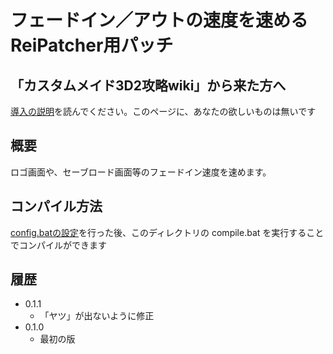 ﻿# フェードイン／アウトの速度を速めるReiPatcher用パッチ

## 「カスタムメイド3D2攻略wiki」から来た方へ

[導入の説明](../INSTALL.md)を読んでください。このページに、あなたの欲しいものは無いです


## 概要

ロゴ画面や、セーブロード画面等のフェードイン速度を速めます。


## コンパイル方法

[config.batの設定](../INSTALL.md)を行った後、このディレクトリの compile.bat を実行することでコンパイルができます


## 履歴

 - 0.1.1
   - 「ヤツ」が出ないように修正
 - 0.1.0
   - 最初の版
